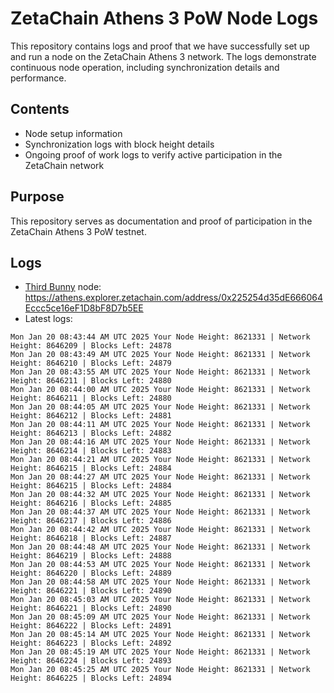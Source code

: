 # ZetaChain Athens 3 PoW Node Logs
This repository contains logs and proof that we have successfully set up and run a node on the ZetaChain Athens 3 network. The logs demonstrate continuous node operation, including synchronization details and performance.

## Contents
- Node setup information
- Synchronization logs with block height details
- Ongoing proof of work logs to verify active participation in the ZetaChain network

## Purpose
This repository serves as documentation and proof of participation in the ZetaChain Athens 3 PoW testnet.

## Logs

- [Third Bunny](https://thirdbunny.xyz/) node: https://athens.explorer.zetachain.com/address/0x225254d35dE666064Eccc5ce16eF1D8bF8D7b5EE
- Latest logs:
```
Mon Jan 20 08:43:44 AM UTC 2025 Your Node Height: 8621331 | Network Height: 8646209 | Blocks Left: 24878
Mon Jan 20 08:43:49 AM UTC 2025 Your Node Height: 8621331 | Network Height: 8646210 | Blocks Left: 24879
Mon Jan 20 08:43:55 AM UTC 2025 Your Node Height: 8621331 | Network Height: 8646211 | Blocks Left: 24880
Mon Jan 20 08:44:00 AM UTC 2025 Your Node Height: 8621331 | Network Height: 8646211 | Blocks Left: 24880
Mon Jan 20 08:44:05 AM UTC 2025 Your Node Height: 8621331 | Network Height: 8646212 | Blocks Left: 24881
Mon Jan 20 08:44:11 AM UTC 2025 Your Node Height: 8621331 | Network Height: 8646213 | Blocks Left: 24882
Mon Jan 20 08:44:16 AM UTC 2025 Your Node Height: 8621331 | Network Height: 8646214 | Blocks Left: 24883
Mon Jan 20 08:44:21 AM UTC 2025 Your Node Height: 8621331 | Network Height: 8646215 | Blocks Left: 24884
Mon Jan 20 08:44:27 AM UTC 2025 Your Node Height: 8621331 | Network Height: 8646215 | Blocks Left: 24884
Mon Jan 20 08:44:32 AM UTC 2025 Your Node Height: 8621331 | Network Height: 8646216 | Blocks Left: 24885
Mon Jan 20 08:44:37 AM UTC 2025 Your Node Height: 8621331 | Network Height: 8646217 | Blocks Left: 24886
Mon Jan 20 08:44:42 AM UTC 2025 Your Node Height: 8621331 | Network Height: 8646218 | Blocks Left: 24887
Mon Jan 20 08:44:48 AM UTC 2025 Your Node Height: 8621331 | Network Height: 8646219 | Blocks Left: 24888
Mon Jan 20 08:44:53 AM UTC 2025 Your Node Height: 8621331 | Network Height: 8646220 | Blocks Left: 24889
Mon Jan 20 08:44:58 AM UTC 2025 Your Node Height: 8621331 | Network Height: 8646221 | Blocks Left: 24890
Mon Jan 20 08:45:03 AM UTC 2025 Your Node Height: 8621331 | Network Height: 8646221 | Blocks Left: 24890
Mon Jan 20 08:45:09 AM UTC 2025 Your Node Height: 8621331 | Network Height: 8646222 | Blocks Left: 24891
Mon Jan 20 08:45:14 AM UTC 2025 Your Node Height: 8621331 | Network Height: 8646223 | Blocks Left: 24892
Mon Jan 20 08:45:19 AM UTC 2025 Your Node Height: 8621331 | Network Height: 8646224 | Blocks Left: 24893
Mon Jan 20 08:45:25 AM UTC 2025 Your Node Height: 8621331 | Network Height: 8646225 | Blocks Left: 24894
```
